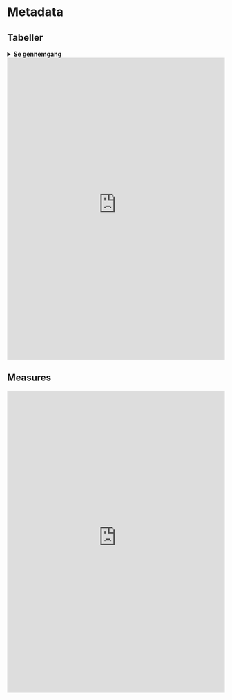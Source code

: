 # Metadata

## Tabeller
<details>
   <summary><b>Se gennemgang</b></summary>
   <center>
   ```
   USE [Flis2_LønHR_v2];
   SELECT
      col.TABLE_SCHEMA AS 'Skema'
      ,col.TABLE_NAME AS 'Tabel'
      ,col.ORDINAL_POSITION as ' '
      ,COALESCE(LEFT(keys.CONSTRAINT_NAME,1), NULL) AS '_Key'
      ,col.COLUMN_NAME AS 'Kolonne'
      ,DATA_TYPE AS 'Type'
      --,CHARACTER_MAXIMUM_LENGTH AS 'CharMaxLength'
      --,NUMERIC_PRECISION AS 'NumPrec'
      --,DATETIME_PRECISION AS 'dtPrec'
      ,COALESCE(DATETIME_PRECISION, NUMERIC_PRECISION, CHARACTER_MAXIMUM_LENGTH, NULL ) AS 'Len/Prec'
      ,CASE WHEN IS_NULLABLE = 'YES' THEN 'Y' ELSE 'N' END AS 'NULLs'
      ,COALESCE(colDesc.columnDescription, NULL) AS '_Beskrivelse'
     FROM INFORMATION_SCHEMA.COLUMNS col
   INNER JOIN information_schema.TABLES tbl 
      ON col.table_name = tbl.table_name
   LEFT JOIN INFORMATION_SCHEMA.KEY_COLUMN_USAGE keys ON 1=1
      AND keys.TABLE_SCHEMA = col.TABLE_SCHEMA
      AND keys.TABLE_NAME = col.TABLE_NAME
      AND keys.COLUMN_NAME = col.COLUMN_NAME			
   LEFT JOIN (
      SELECT 
         sc.object_id
         ,sc.column_id
         ,sc.name
         ,colProp.[value] AS 'ColumnDescription'
       FROM sys.columns sc
     INNER JOIN sys.extended_properties colProp
         ON colProp.major_id = sc.object_id
             AND colProp.minor_id = sc.column_id
             AND colProp.name = 'MS_Description' 
      ) colDesc
      ON colDesc.object_id = object_id(tbl.table_schema + '.' + tbl.table_name)
      AND colDesc.name = col.COLUMN_NAME
   WHERE 1=1
      AND col.TABLE_SCHEMA in ('chru_cube','DM_FL_HR')
      ORDER BY Skema asc, Tabel ASC, ' ' ASC       
   ```   
   </center>
</details>







<center>
<iframe width="100%" height="700" frameborder="0" scrolling="no" src="https://regionh-my.sharepoint.com/personal/nicolai_schmidt_01_regionh_dk1/_layouts/15/Doc.aspx?sourcedoc={c7c4140c-dc3a-4d83-955c-b6ae4c7ba5db}&action=embedview&wdAllowInteractivity=FALSE&Item=tbl_tabeller&&wdHideGridlines=TRUE&wdHideHeaders=TRUE&wdInConfigurator=TRUE&wdInConfigurator=TRUE&edesNext=TRUE&edrtees6=FALSE&resen=FALSE&ed1JS=FALSE&wdHideSheetTabs=TRUE&ActiveCell=A1000"></iframe>
</center>
 

## Measures
<center>
<iframe width="100%" height="700" frameborder="0" scrolling="no" src="https://regionh-my.sharepoint.com/personal/nicolai_schmidt_01_regionh_dk1/_layouts/15/Doc.aspx?sourcedoc={c7c4140c-dc3a-4d83-955c-b6ae4c7ba5db}&action=embedview&wdAllowInteractivity=FALSE&wdHideGridlines=TRUE&wdHideHeaders=TRUE&wdInConfigurator=TRUE&wdInConfigurator=TRUE&edesNext=TRUE&edrtees6=FALSE&resen=FALSE&ed1JS=FALSE&wdHideSheetTabs=TRUE&Item=tbl_measures&ActiveCell=A1000"></iframe>
</center>



<!--
&action=embedview
&wdAllowInteractivity=FALSE
&Item=measures
&wdHideGridlines=TRUE
&wdHideHeaders=TRUE
&wdInConfigurator=TRUE
&wdInConfigurator=TRUE
&edesNext=TRUE
&edrtees6=FALSE
&resen=FALSE
&ed1JS=FALSE
&wdHideSheetTabs=TRUE
&ActiveCell=A1000
-->


